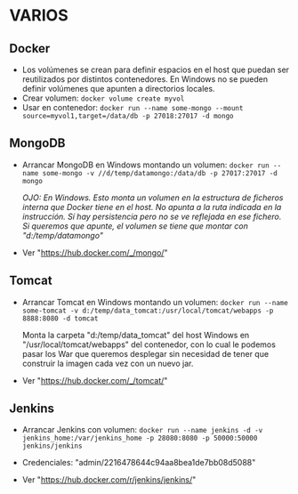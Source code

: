 # VARIOS

## Docker
-	Los volúmenes se crean para definir espacios en el host que puedan ser reutilizados por distintos contenedores. En Windows no se pueden definir volúmenes que apunten a directorios locales.
-	Crear volumen: `docker volume create myvol`
-	Usar en contenedor: `docker run --name some-mongo --mount source=myvol1,target=/data/db -p 27018:27017 -d mongo`



## MongoDB
-	Arrancar MongoDB en Windows montando un volumen: `docker run --name some-mongo -v //d/temp/datamongo:/data/db -p 27017:27017 -d mongo`

	*OJO: En Windows. Esto monta un volumen en la estructura de ficheros interna que Docker tiene en el host. No apunta a la ruta indicada en la instrucción. Sí hay persistencia pero no se ve reflejada en ese fichero. Si queremos que apunte, el volumen se tiene que montar con "d:/temp/datamongo"*	
	
- Ver "https://hub.docker.com/_/mongo/"
	
## Tomcat

-	Arrancar Tomcat  en Windows montando un volumen: `docker run --name some-tomcat -v d:/temp/data_tomcat:/usr/local/tomcat/webapps -p 8888:8080 -d tomcat`

	Monta la carpeta "d:/temp/data_tomcat" del host Windows en "/usr/local/tomcat/webapps" del contenedor, con lo cual le podemos pasar los War que queremos desplegar sin necesidad de tener que construir la imagen cada vez con un nuevo jar.

-	Ver "https://hub.docker.com/_/tomcat/"

## Jenkins

-	Arrancar Jenkins con volumen: `docker run --name jenkins -d -v jenkins_home:/var/jenkins_home -p 28080:8080 -p 50000:50000 jenkins/jenkins`
-	Credenciales: "admin/2216478644c94aa8bea1de7bb08d5088"

-	Ver "https://hub.docker.com/r/jenkins/jenkins/"



